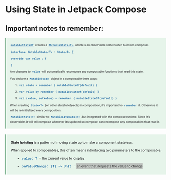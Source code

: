 # Using State in Jetpack Compose

## Important notes to remember:

![Note 1](Images/state_1.png "MutableState")

![Note 2](Images/state_2.png "State hoisting")

